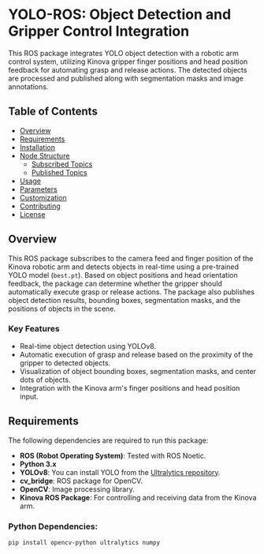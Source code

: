 # YOLO-ROS: Object Detection and Gripper Control Integration

This ROS package integrates YOLO object detection with a robotic arm control system, utilizing Kinova gripper finger positions and head position feedback for automating grasp and release actions. The detected objects are processed and published along with segmentation masks and image annotations.

## Table of Contents
- [Overview](#overview)
- [Requirements](#requirements)
- [Installation](#installation)
- [Node Structure](#node-structure)
  - [Subscribed Topics](#subscribed-topics)
  - [Published Topics](#published-topics)
- [Usage](#usage)
- [Parameters](#parameters)
- [Customization](#customization)
- [Contributing](#contributing)
- [License](#license)

## Overview

This ROS package subscribes to the camera feed and finger position of the Kinova robotic arm and detects objects in real-time using a pre-trained YOLO model (`best.pt`). Based on object positions and head orientation feedback, the package can determine whether the gripper should automatically execute grasp or release actions. The package also publishes object detection results, bounding boxes, segmentation masks, and the positions of objects in the scene.

### Key Features
- Real-time object detection using YOLOv8.
- Automatic execution of grasp and release based on the proximity of the gripper to detected objects.
- Visualization of object bounding boxes, segmentation masks, and center dots of objects.
- Integration with the Kinova arm's finger positions and head position input.

## Requirements

The following dependencies are required to run this package:

- **ROS (Robot Operating System)**: Tested with ROS Noetic.
- **Python 3.x**
- **YOLOv8**: You can install YOLO from the [Ultralytics repository](https://github.com/ultralytics/ultralytics).
- **cv_bridge**: ROS package for OpenCV.
- **OpenCV**: Image processing library.
- **Kinova ROS Package**: For controlling and receiving data from the Kinova arm.

### Python Dependencies:
```bash
pip install opencv-python ultralytics numpy
